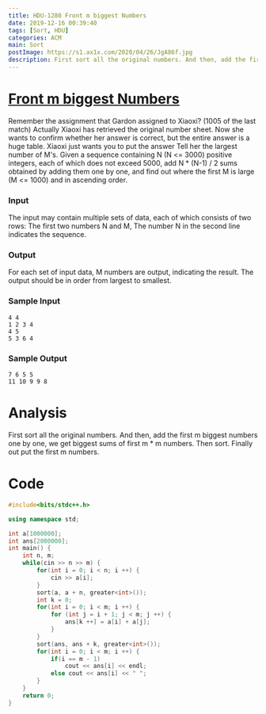 ```yaml
---
title: HDU-1280 Front m biggest Numbers
date: 2019-12-16 00:39:40
tags: [Sort, HDU]
categories: ACM
main: Sort
postImage: https://s1.ax1x.com/2020/04/26/JgA86f.jpg
description: First sort all the original numbers. And then, add the first m biggest numbers one by one, we get biggest sums of first m * m numbers.
---
```


# [Front m biggest Numbers](http://acm.hdu.edu.cn/showproblem.php?pid=1280)

Remember the assignment that Gardon assigned to Xiaoxi? (1005 of the last match) Actually Xiaoxi has retrieved the original number sheet. Now she wants to confirm whether her answer is correct, but the entire answer is a huge table. Xiaoxi just wants you to put the answer Tell her the largest number of M's.
Given a sequence containing N (N <= 3000) positive integers, each of which does not exceed 5000, add N * (N-1) / 2 sums obtained by adding them one by one, and find out where the first M is large (M <= 1000) and in ascending order.

<!--more-->

### Input

The input may contain multiple sets of data, each of which consists of two rows:
The first two numbers N and M,
The number N in the second line indicates the sequence.

### Output

For each set of input data, M numbers are output, indicating the result. The output should be in order from largest to smallest.

### Sample Input

```
4 4
1 2 3 4
4 5
5 3 6 4
```

### Sample Output

```
7 6 5 5
11 10 9 9 8
```

# Analysis

First sort all the original numbers. And then, add the first m biggest numbers one by one, we get biggest sums of first m * m numbers. Then sort. Finally out put the first m numbers.

# Code

```c++
#include<bits/stdc++.h>

using namespace std;

int a[1000000];
int ans[2000000];
int main() {
	int n, m;
	while(cin >> n >> m) {
		for(int i = 0; i < n; i ++) {
			cin >> a[i];
		}
		sort(a, a + n, greater<int>());
		int k = 0;
		for(int i = 0; i < m; i ++) {
			for (int j = i + 1; j < m; j ++) {
				ans[k ++] = a[i] + a[j];
			}
		}
		sort(ans, ans + k, greater<int>());
		for(int i = 0; i < m; i ++) {
			if(i == m - 1)
				cout << ans[i] << endl;
			else cout << ans[i] << " ";
		}
	}
	return 0;
}
```